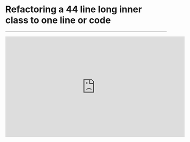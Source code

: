 ﻿# Refactoring a 44 line long inner class to one line or code
---
<iframe width="560" height="315" src="https://www.youtube.com/embed/HEmtWVTmmGw?list=PL1DEQjXG2xnIJdh5U16PWRHKJBc5qEmRb" frameborder="0" allowfullscreen></iframe>